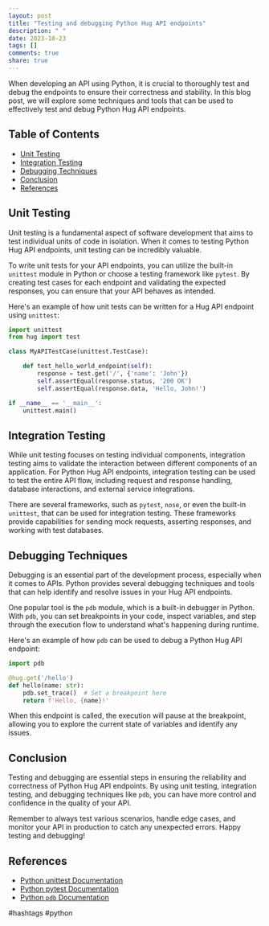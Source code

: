 ```yaml
---
layout: post
title: "Testing and debugging Python Hug API endpoints"
description: " "
date: 2023-10-23
tags: []
comments: true
share: true
---
```


When developing an API using Python, it is crucial to thoroughly test and debug the endpoints to ensure their correctness and stability. In this blog post, we will explore some techniques and tools that can be used to effectively test and debug Python Hug API endpoints.

## Table of Contents
- [Unit Testing](#unit-testing)
- [Integration Testing](#integration-testing)
- [Debugging Techniques](#debugging-techniques)
- [Conclusion](#conclusion)
- [References](#references)

## Unit Testing
Unit testing is a fundamental aspect of software development that aims to test individual units of code in isolation. When it comes to testing Python Hug API endpoints, unit testing can be incredibly valuable.

To write unit tests for your API endpoints, you can utilize the built-in `unittest` module in Python or choose a testing framework like `pytest`. By creating test cases for each endpoint and validating the expected responses, you can ensure that your API behaves as intended.

Here's an example of how unit tests can be written for a Hug API endpoint using `unittest`:

```python
import unittest
from hug import test

class MyAPITestCase(unittest.TestCase):

    def test_hello_world_endpoint(self):
        response = test.get('/', {'name': 'John'})
        self.assertEqual(response.status, '200 OK')
        self.assertEqual(response.data, 'Hello, John!')

if __name__ == '__main__':
    unittest.main()
```

## Integration Testing
While unit testing focuses on testing individual components, integration testing aims to validate the interaction between different components of an application. For Python Hug API endpoints, integration testing can be used to test the entire API flow, including request and response handling, database interactions, and external service integrations.

There are several frameworks, such as `pytest`, `nose`, or even the built-in `unittest`, that can be used for integration testing. These frameworks provide capabilities for sending mock requests, asserting responses, and working with test databases.

## Debugging Techniques
Debugging is an essential part of the development process, especially when it comes to APIs. Python provides several debugging techniques and tools that can help identify and resolve issues in your Hug API endpoints.

One popular tool is the `pdb` module, which is a built-in debugger in Python. With `pdb`, you can set breakpoints in your code, inspect variables, and step through the execution flow to understand what's happening during runtime.

Here's an example of how `pdb` can be used to debug a Python Hug API endpoint:

```python
import pdb

@hug.get('/hello')
def hello(name: str):
    pdb.set_trace()  # Set a breakpoint here
    return f'Hello, {name}!'
```

When this endpoint is called, the execution will pause at the breakpoint, allowing you to explore the current state of variables and identify any issues.

## Conclusion
Testing and debugging are essential steps in ensuring the reliability and correctness of Python Hug API endpoints. By using unit testing, integration testing, and debugging techniques like `pdb`, you can have more control and confidence in the quality of your API.

Remember to always test various scenarios, handle edge cases, and monitor your API in production to catch any unexpected errors. Happy testing and debugging!

## References
- [Python unittest Documentation](https://docs.python.org/3/library/unittest.html)
- [Python pytest Documentation](https://docs.pytest.org/en/latest/)
- [Python `pdb` Documentation](https://docs.python.org/3/library/pdb.html)

#hashtags #python